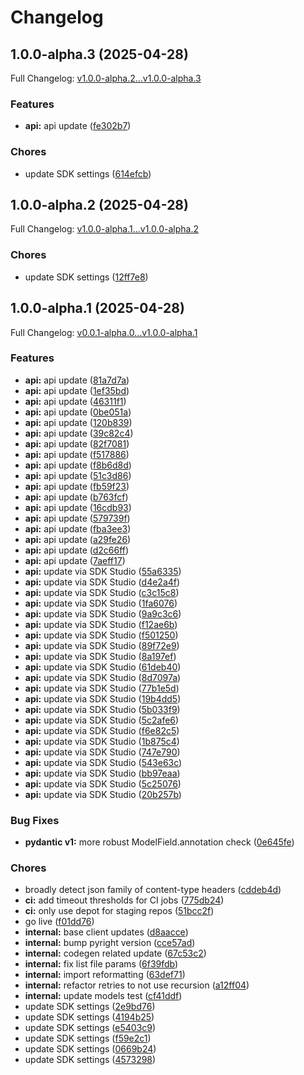 # Changelog

## 1.0.0-alpha.3 (2025-04-28)

Full Changelog: [v1.0.0-alpha.2...v1.0.0-alpha.3](https://github.com/aymara-ai/aymara-sdk-python/compare/v1.0.0-alpha.2...v1.0.0-alpha.3)

### Features

* **api:** api update ([fe302b7](https://github.com/aymara-ai/aymara-sdk-python/commit/fe302b7962c120be2b207c086f11a34b5793c8ad))


### Chores

* update SDK settings ([614efcb](https://github.com/aymara-ai/aymara-sdk-python/commit/614efcb7e7042398e97230b38e24a0285305ceda))

## 1.0.0-alpha.2 (2025-04-28)

Full Changelog: [v1.0.0-alpha.1...v1.0.0-alpha.2](https://github.com/aymara-ai/aymara-sdk-python/compare/v1.0.0-alpha.1...v1.0.0-alpha.2)

### Chores

* update SDK settings ([12ff7e8](https://github.com/aymara-ai/aymara-sdk-python/commit/12ff7e8b41ea881f9db68f2cc9fc8940f4a36baa))

## 1.0.0-alpha.1 (2025-04-28)

Full Changelog: [v0.0.1-alpha.0...v1.0.0-alpha.1](https://github.com/aymara-ai/aymara-sdk-python/compare/v0.0.1-alpha.0...v1.0.0-alpha.1)

### Features

* **api:** api update ([81a7d7a](https://github.com/aymara-ai/aymara-sdk-python/commit/81a7d7af75c0bb1dcdf78274945a97a104e4fda5))
* **api:** api update ([1ef35bd](https://github.com/aymara-ai/aymara-sdk-python/commit/1ef35bdedd36cbec32fe2ef94464fac3ed164d11))
* **api:** api update ([46311f1](https://github.com/aymara-ai/aymara-sdk-python/commit/46311f1980ef30e4d19a8439d5c3a22755717cec))
* **api:** api update ([0be051a](https://github.com/aymara-ai/aymara-sdk-python/commit/0be051a41ee3d73b701987a0bc2177fd6df14094))
* **api:** api update ([120b839](https://github.com/aymara-ai/aymara-sdk-python/commit/120b839aa9245d87e169bb9c388875bf17739899))
* **api:** api update ([39c82c4](https://github.com/aymara-ai/aymara-sdk-python/commit/39c82c4631ea51e812356f60bd3497ec8f2336c3))
* **api:** api update ([82f7081](https://github.com/aymara-ai/aymara-sdk-python/commit/82f7081655685acd85d8f4a19d99d7c4eeb18ba2))
* **api:** api update ([f517886](https://github.com/aymara-ai/aymara-sdk-python/commit/f517886ca62a5c32a78096743fba1dac15caf830))
* **api:** api update ([f8b6d8d](https://github.com/aymara-ai/aymara-sdk-python/commit/f8b6d8dd90be1e4adf6f879613098b9f6dc2b63b))
* **api:** api update ([51c3d86](https://github.com/aymara-ai/aymara-sdk-python/commit/51c3d8648d5e6eaab395ae8c7368623dd410493a))
* **api:** api update ([fb59f23](https://github.com/aymara-ai/aymara-sdk-python/commit/fb59f236e8ad08a6a8f953f7dfc5e2c904c89f54))
* **api:** api update ([b763fcf](https://github.com/aymara-ai/aymara-sdk-python/commit/b763fcfad6a5783caf00e11e4ec415af81db3cf9))
* **api:** api update ([16cdb93](https://github.com/aymara-ai/aymara-sdk-python/commit/16cdb938e3b7be15f9f482291944e2fa86feb56a))
* **api:** api update ([579739f](https://github.com/aymara-ai/aymara-sdk-python/commit/579739f7fa02ae15cc3731665a7c42c75d6ad206))
* **api:** api update ([fba3ee3](https://github.com/aymara-ai/aymara-sdk-python/commit/fba3ee38a77732340fefb5a3c46c0172990ef848))
* **api:** api update ([a29fe26](https://github.com/aymara-ai/aymara-sdk-python/commit/a29fe26f759fd6d011281e42d3717be78ec54e25))
* **api:** api update ([d2c66ff](https://github.com/aymara-ai/aymara-sdk-python/commit/d2c66ff67ec86d120d50dae386049197bc9953de))
* **api:** api update ([7aeff17](https://github.com/aymara-ai/aymara-sdk-python/commit/7aeff17ee6c642ef8520f0eaf6a85e4195be69a0))
* **api:** update via SDK Studio ([55a6335](https://github.com/aymara-ai/aymara-sdk-python/commit/55a63357fbd363358f2ee8a07cef1313179cf0d6))
* **api:** update via SDK Studio ([d4e2a4f](https://github.com/aymara-ai/aymara-sdk-python/commit/d4e2a4f7bfe8c72cd6b5aceef463ce9d7fa35e8f))
* **api:** update via SDK Studio ([c3c15c8](https://github.com/aymara-ai/aymara-sdk-python/commit/c3c15c802f4f33e318a9e2924412622c72a0c417))
* **api:** update via SDK Studio ([1fa6076](https://github.com/aymara-ai/aymara-sdk-python/commit/1fa6076919fc33ca36e2d061d3672880455e25a1))
* **api:** update via SDK Studio ([9a9c3c6](https://github.com/aymara-ai/aymara-sdk-python/commit/9a9c3c6cf2a423aba823a81f0af4b88189aad1df))
* **api:** update via SDK Studio ([f12ae6b](https://github.com/aymara-ai/aymara-sdk-python/commit/f12ae6b53f510aa4870b47e0002f738abd09092f))
* **api:** update via SDK Studio ([f501250](https://github.com/aymara-ai/aymara-sdk-python/commit/f501250704268c51957ac9083cab941249b1cf24))
* **api:** update via SDK Studio ([89f72e9](https://github.com/aymara-ai/aymara-sdk-python/commit/89f72e9fd5516f4200954cea2b472c027fb0dd07))
* **api:** update via SDK Studio ([8a197ef](https://github.com/aymara-ai/aymara-sdk-python/commit/8a197ef51982cf06fa70958407eba28b2a058b68))
* **api:** update via SDK Studio ([61deb40](https://github.com/aymara-ai/aymara-sdk-python/commit/61deb4032d46d69429baf992a53bfb502c64a852))
* **api:** update via SDK Studio ([8d7097a](https://github.com/aymara-ai/aymara-sdk-python/commit/8d7097ac78ca170a476a097294c55ffdfdb9a054))
* **api:** update via SDK Studio ([77b1e5d](https://github.com/aymara-ai/aymara-sdk-python/commit/77b1e5dd594a0bfaf2a3112e2969a6e0daf2752e))
* **api:** update via SDK Studio ([19b4dd5](https://github.com/aymara-ai/aymara-sdk-python/commit/19b4dd54f15b0d80fbb39d1d6b4be8ce633a9536))
* **api:** update via SDK Studio ([5b033f9](https://github.com/aymara-ai/aymara-sdk-python/commit/5b033f996ac3a2c7080988f9dcd0ae0fbb21d07f))
* **api:** update via SDK Studio ([5c2afe6](https://github.com/aymara-ai/aymara-sdk-python/commit/5c2afe613f1e2ad25bb8cea557a260ec48dbf7db))
* **api:** update via SDK Studio ([f6e82c5](https://github.com/aymara-ai/aymara-sdk-python/commit/f6e82c5643b64147647f7ca1f68162b33619dc89))
* **api:** update via SDK Studio ([1b875c4](https://github.com/aymara-ai/aymara-sdk-python/commit/1b875c4fe4683e6b4d40671b9d314b0e91a16f02))
* **api:** update via SDK Studio ([747e790](https://github.com/aymara-ai/aymara-sdk-python/commit/747e7900b5322d089d9b69f6b0feb3892dd7e1bc))
* **api:** update via SDK Studio ([543e63c](https://github.com/aymara-ai/aymara-sdk-python/commit/543e63caf876a027ae531ebe633cba3998d83923))
* **api:** update via SDK Studio ([bb97eaa](https://github.com/aymara-ai/aymara-sdk-python/commit/bb97eaa56f37e051942c01afb03a1457a01b4ed9))
* **api:** update via SDK Studio ([5c25076](https://github.com/aymara-ai/aymara-sdk-python/commit/5c2507658ff9992da23a8c2151b81dbf49702811))
* **api:** update via SDK Studio ([20b257b](https://github.com/aymara-ai/aymara-sdk-python/commit/20b257b66b814fec517ca8b6878194d64acc3807))


### Bug Fixes

* **pydantic v1:** more robust ModelField.annotation check ([0e645fe](https://github.com/aymara-ai/aymara-sdk-python/commit/0e645fe581069db3500c00bfbd9d7c382efb1508))


### Chores

* broadly detect json family of content-type headers ([cddeb4d](https://github.com/aymara-ai/aymara-sdk-python/commit/cddeb4db3b333aaa903fa6d1d421d9a30a865d6e))
* **ci:** add timeout thresholds for CI jobs ([775db24](https://github.com/aymara-ai/aymara-sdk-python/commit/775db24a3612ef10ec0e6a3b21ea4b5d5d4e4649))
* **ci:** only use depot for staging repos ([51bcc2f](https://github.com/aymara-ai/aymara-sdk-python/commit/51bcc2fb535782d0265149f75795cb7a1f51b411))
* go live ([f01dd76](https://github.com/aymara-ai/aymara-sdk-python/commit/f01dd76d40b69748d8611e87e0247b1d0154cfbe))
* **internal:** base client updates ([d8aacce](https://github.com/aymara-ai/aymara-sdk-python/commit/d8aacce70b18b3ec599f5518a217e9008247cbd6))
* **internal:** bump pyright version ([cce57ad](https://github.com/aymara-ai/aymara-sdk-python/commit/cce57ad4b5a59cc0843e0ecc30e2ba61689047c1))
* **internal:** codegen related update ([67c53c2](https://github.com/aymara-ai/aymara-sdk-python/commit/67c53c2d4c6dab2b37447d4fd7db2988498d9856))
* **internal:** fix list file params ([6f39fdb](https://github.com/aymara-ai/aymara-sdk-python/commit/6f39fdb654e074899008fe9ad2d97efff7a90d33))
* **internal:** import reformatting ([63def71](https://github.com/aymara-ai/aymara-sdk-python/commit/63def7179f79b69c6ffd602e2d09e59a0fc28bb2))
* **internal:** refactor retries to not use recursion ([a12ff04](https://github.com/aymara-ai/aymara-sdk-python/commit/a12ff04d481983e624590d1159102b09c0e7061b))
* **internal:** update models test ([cf41ddf](https://github.com/aymara-ai/aymara-sdk-python/commit/cf41ddf7ea07ae2e9210080b18864ad37cd693f0))
* update SDK settings ([2e9bd76](https://github.com/aymara-ai/aymara-sdk-python/commit/2e9bd76216b40b562c79b7bdf3987bd514005ccf))
* update SDK settings ([4194b25](https://github.com/aymara-ai/aymara-sdk-python/commit/4194b256ab01c3eab0b03e7729ba6e8c8d8a92cb))
* update SDK settings ([e5403c9](https://github.com/aymara-ai/aymara-sdk-python/commit/e5403c93dab1ec0d7181272f9c229a16e1215a84))
* update SDK settings ([f59e2c1](https://github.com/aymara-ai/aymara-sdk-python/commit/f59e2c1b34fc73728b0aba6b62880edb96f82a11))
* update SDK settings ([0669b24](https://github.com/aymara-ai/aymara-sdk-python/commit/0669b245471dc268182f22b0510ea63cdb91f5fc))
* update SDK settings ([4573298](https://github.com/aymara-ai/aymara-sdk-python/commit/4573298e5323fa3669738383af471b192efbc018))
